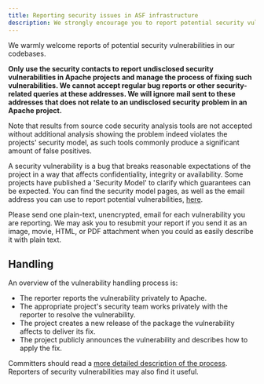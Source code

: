 ```yaml
---
title: Reporting security issues in ASF infrastructure
description: We strongly encourage you to report potential security vulnerabilities privately, before disclosing them in a public forum.
---
```


We warmly welcome reports of potential security vulnerabilities in our codebases.

**Only use the security contacts to report undisclosed security vulnerabilities in Apache projects and manage the process of fixing such vulnerabilities. We cannot accept regular bug reports or other security-related queries at these addresses. We will ignore mail sent to these addresses that does not relate to an undisclosed security problem in an Apache project.**

Note that results from source code security analysis tools are not accepted without additional analysis showing the problem indeed violates the projects' security model, as such tools commonly produce a significant amount of false positives.

A security vulnerability is a bug that breaks reasonable expectations of the
project in a way that affects confidentiality, integrity or availability. Some
projects have published a 'Security Model' to clarify which guarantees can be
expected. You can find the security model pages, as well as the email address
you can use to report potential vulnerabilities, [here](/projects).

Please send one plain-text, unencrypted, email for each vulnerability you are reporting. We may ask you to resubmit your report if you send it as an image, movie, HTML, or PDF attachment when you could as easily describe it with plain text.

## Handling

An overview of the vulnerability handling process is:

* The reporter reports the vulnerability privately to Apache.
* The appropriate project's security team works privately with the reporter to resolve the vulnerability.
* The project creates a new release of the package the vulnerability affects to deliver its fix.
* The project publicly announces the vulnerability and describes how to apply the fix.

Committers should read a [more detailed description of the process](https://apache.org/security/committers.html). Reporters of security vulnerabilities may also find it useful.
